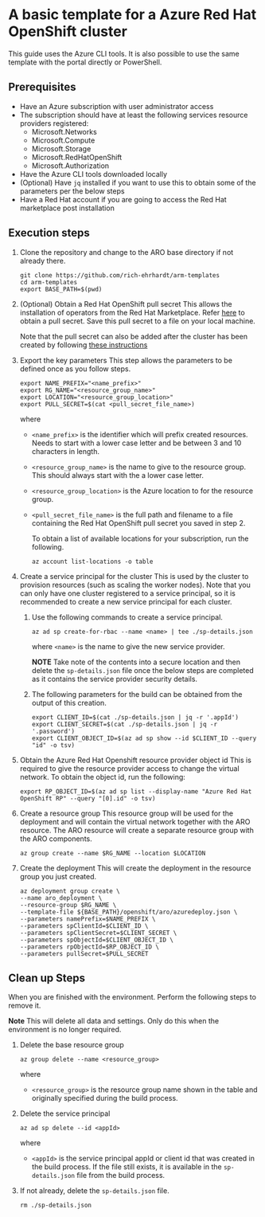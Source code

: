 # A basic template for a Azure Red Hat OpenShift cluster

This guide uses the Azure CLI tools. It is also possible to use the same template with the portal directly or PowerShell.

## Prerequisites

- Have an Azure subscription with user administrator access
- The subscription should have at least the following services resource providers registered:
    - Microsoft.Networks
    - Microsoft.Compute
    - Microsoft.Storage
    - Microsoft.RedHatOpenShift
    - Microsoft.Authorization
- Have the Azure CLI tools downloaded locally
- (Optional) Have `jq` installed if you want to use this to obtain some of the parameters per the below steps
- Have a Red Hat account if you are going to access the Red Hat marketplace post installation

## Execution steps

1. Clone the repository and change to the ARO base directory if not already there.
    ```shell
    git clone https://github.com/rich-ehrhardt/arm-templates
    cd arm-templates
    export BASE_PATH=$(pwd)
    ```

2. (Optional) Obtain a Red Hat OpenShift pull secret
    This allows the installation of operators from the Red Hat Marketplace. Refer [here](https://console.redhat.com/openshift/install/pull-secret) to obtain a pull secret. Save this pull secret to a file on your local machine.

    Note that the pull secret can also be added after the cluster has been created by following [these instructions](https://learn.microsoft.com/en-us/azure/openshift/howto-add-update-pull-secret)

3. Export the key parameters 
    This step allows the parameters to be defined once as you follow steps.
    ```shell
    export NAME_PREFIX="<name_prefix>"
    export RG_NAME="<resource_group_name>"
    export LOCATION="<resource_group_location>"
    export PULL_SECRET=$(cat <pull_secret_file_name>)
    ```
    where 
    - `<name_prefix>` is the identifier which will prefix created resources. Needs to start with a lower case letter and be between 3 and 10 characters in length. 
    - `<resource_group_name>` is the name to give to the resource group. This should always start with the a lower case letter.
    - `<resource_group_location>` is the Azure location to for the resource group.
    - `<pull_secret_file_name>` is the full path and filename to a file containing the Red Hat OpenShift pull secret you saved in step 2.


        To obtain a list of available locations for your subscription, run the following.
        ```shell
        az account list-locations -o table
        ```

4. Create a service principal for the cluster
    This is used by the cluster to provision resources (such as scaling the worker nodes).  Note that you can only have one cluster registered to a service principal, so it is recommended to create a new service principal for each cluster.
    1. Use the following commands to create a service principal.
        ```shell
        az ad sp create-for-rbac --name <name> | tee ./sp-details.json
        ```
        where `<name>` is the name to give the new service provider.

        **NOTE** Take note of the contents into a secure location and then delete the `sp-details.json` file once the below steps are completed as it contains the service provider security details.

    2. The following parameters for the build can be obtained from the output of this creation.
        ```shell
        export CLIENT_ID=$(cat ./sp-details.json | jq -r '.appId')
        export CLIENT_SECRET=$(cat ./sp-details.json | jq -r '.password')
        export CLIENT_OBJECT_ID=$(az ad sp show --id $CLIENT_ID --query "id" -o tsv)
        ```

5. Obtain the Azure Red Hat Openshift resource provider object id
    This is required to give the resource provider access to change the virtual network.
    To obtain the object id, run the following:
    ```shell
    export RP_OBJECT_ID=$(az ad sp list --display-name "Azure Red Hat OpenShift RP" --query "[0].id" -o tsv)
    ```

6. Create a resource group
    This resource group will be used for the deployment and will contain the virtual network together with the ARO resource. The ARO resource will create a separate resource group with the ARO components.
    ```shell
    az group create --name $RG_NAME --location $LOCATION
    ```

7. Create the deployment
    This will create the deployment in the resource group you just created.
    ```shell
    az deployment group create \
    --name aro_deployment \
    --resource-group $RG_NAME \
    --template-file ${BASE_PATH}/openshift/aro/azuredeploy.json \
    --parameters namePrefix=$NAME_PREFIX \
    --parameters spClientId=$CLIENT_ID \
    --parameters spClientSecret=$CLIENT_SECRET \
    --parameters spObjectId=$CLIENT_OBJECT_ID \
    --parameters rpObjectId=$RP_OBJECT_ID \
    --parameters pullSecret=$PULL_SECRET
    ```

## Clean up Steps

When you are finished with the environment. Perform the following steps to remove it. 

**Note** This will delete all data and settings. Only do this when the environment is no longer required.

1. Delete the base resource group
    ```shell
    az group delete --name <resource_group>
    ```
    where
    - `<resource_group>` is the resource group name shown in the table and originally specified during the build process.

2. Delete the service principal
    ```shell
    az ad sp delete --id <appId>
    ```
    where
    - `<appId>` is the service principal appId or client id that was created in the build process. If the file still exists, it is available in the `sp-details.json` file from the build process.

3. If not already, delete the `sp-details.json` file.
    ```shell
    rm ./sp-details.json
    ```
